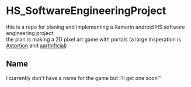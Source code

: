 # HS_SoftwareEngineeringProject
this is a repo for planing and implementing a Xamarin android HS software engineering project <br />
the plan is making a 2D pixel art game with portals (a large insperation is [Astortion](https://store.steampowered.com/app/1993980/Astortion/) and [aarthificial](https://www.youtube.com/@aarthificial))

## Name

I currently don't have a name for the game but i'll get one soon™